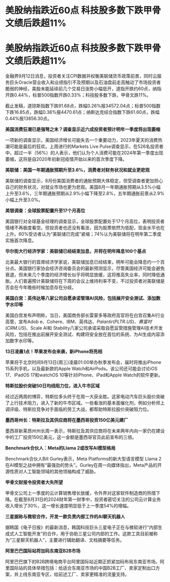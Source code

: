 # 美股纳指跌近60点 科技股多数下跌甲骨文绩后跌超11%

# 美股纳指跌近60点 科技股多数下跌甲骨文绩后跌超11%

金融界9月12日消息，投资者关注CPI数据并权衡美联储货币政策前景，同时云服务巨头Oracle营业收入和业绩指引不及预期以及石油盘前走高触动了市场投资者脆弱的神经，美股未能延续前几个交易日涨势小幅低开，道指开跌约60点，纳指开跌0.44%，标普500指数开跌0.33%；科技股多数下跌，甲骨文跌11%。

截止发稿，道琼斯指数下跌91.68点，跌幅0.26%报34572.04点；标普500指数下跌16.85点，跌幅0.38%报4470.61点；纳斯达克综合指数下跌61.60点，跌幅0.44%报13856.30点。

**美国消费狂潮已是强弩之末？调查显示近六成投资者预计明年一季度将出现萎缩**

一项新的调查显示，美国经济增长可能失去一个重要动力，2023年夏天的消费热潮可能是最后的狂欢。上周进行的Markets Live
Pulse调查显示，在526名投资者中，超过一半（56%）的人表示，他们认为个人消费可能在2024年第一季度出现萎缩，这将是自2020年初新冠疫情开始以来的首次季度下降。

**美联储：美国一年期通胀预期升至3.6%，消费者对财务状况和就业更悲观**

美联储的调查显示，8月份美国消费者的通胀预期大体稳定，但受调查者更加担心自己的财务状况，对就业市场也更为悲观。美国8月一年期通胀预期从3.5%小幅上升至3.6%，三年期通胀预期从2.9%小幅下降至2.8%，五年期通胀前景从2.9%小幅上升至3.0%。

**美银调查：全球股票配置升至17个月高位**

美国银行对全球基金经理的调查显示，全球股票配置处于17个月高位，表明投资者情绪不再极度看空。但投资者也还没有看涨，因为股票依然为低配，现金水平也在上升。60%受访者认为“美联储已完成”紧缩；74%认为美联储将在明年第二季度实施首次降息。

**华尔街大行经济学家：美联储已经结束加息，并将在明年降息100个基点**

北美最大银行的首席经济学家说，美联储加息已经结束，明年可能会降息约一个百分点。美国银行家协会经济咨询委员会的最新预测显示，尽管美国经济可能会避免衰退，但未来几个季度的经济增长似乎将明显放缓，这将推高失业率，同时降低通胀。人们普遍预计美联储将在下周的会议上维持利率不变，不过投资者对美联储是否会在今年晚些时候加息存在分歧。

**美国白宫：英伟达等八家公司自愿承诺管理AI风险，包括展开安全测试、添加数字水印等**

美国白宫发布声明称，当日，美国商务部长雷蒙多等政府高官将在白宫召集AI行业高管，宣布Adob
e、Cohere、IBM、英伟达、$Palantir(PLTR.US)$、$赛富时(CRM.US)$、Scale AI和
Stability八家公司承诺采取自愿监管措施管理AI技术开发风险，包括在推出前展开安全测试、构建将安全放在首位的系统、为AI生成内容添加数字水印等。

**13日凌晨1点！苹果发布会来袭，新iPhone将亮相**

苹果将于北京时间9月13日(周三)凌晨01:00举办秋季发布会，届时将推出iPhone 15系列手机，以及最新款的Apple
Watch和AirPods。该公司还可能会讨论iOS 17、iPadOS 17和watchOS 10等针对iPhone、iPad和Apple
Watch的软件更新。

**特斯拉股价突破50日均线阻力位，进入牛市区域**

经过近两周的博弈，特斯拉多头终于在周一大获全胜。这家电动汽车巨头股价突破了上行技术阻力，进入了新的牛市区域。一些看涨的基本面催化剂，例如分析师上调评级、特斯拉竞争对手面临的劳工大战，都帮助特斯拉股价突破阻力位。

**墨西哥州长：特斯拉及其供应商将在墨西哥投资150亿美元建厂**

墨西哥新莱昂州州长周一表示，特斯拉及其供应商将在未来两年内向一家仍在建设中的工厂投资150亿美元，这一金额是墨西哥官员此前宣布的三倍。

**Benchmark合伙人：Meta的Llama 2或改写AI模型格局**

Benchmark合伙人Bill Gurley表示，Meta Platforms的新大型语言模型 Llama 2
在AI模型之战中拥有“最强劲的势头”。Gurley在周一向媒体指出，Meta产品的开源性质对人工智能领域的其他领袖构成了威胁。

**甲骨文财报令投资者大失所望**

甲骨文公司上一季度的云计算销售增长放缓，令外界对这家软件制造商的热情下降。在截至8月31日的2024财年第一财季中，投资者密切关注的公司云计算业务收入增长了30%，这一增长速度明显低于上一季度54%的增幅。

**三星据称与微软合作，开发一款负责内部工作的AI聊天机器人**

据韩国《电子日报》的最新消息，韩国科技巨头三星电子正在与微软进行“内部生成式人工智能开发”的合作，用于协助三星公司内部的工作。这款工具目前被称为“三星聊天机器人”，主要进行辅助翻译、文档摘要等任务。

**阿里巴巴国际站将加码东南亚B2B市场**

阿里巴巴旗下的B2B跨境电商平台阿里国际站近期正抓紧加码布局东南亚市场。阿里国际站的具体举措包括：给适合东南亚市场的中国B2B工厂、卖家定制出口方案，并上线东南亚专区，给前述工厂、卖家更精准的流量支持。

